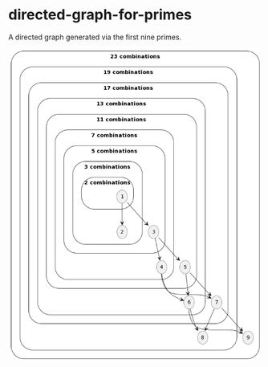 # directed-graph-for-primes

A directed graph generated via the first nine primes.

![PlantUML](image.png)
